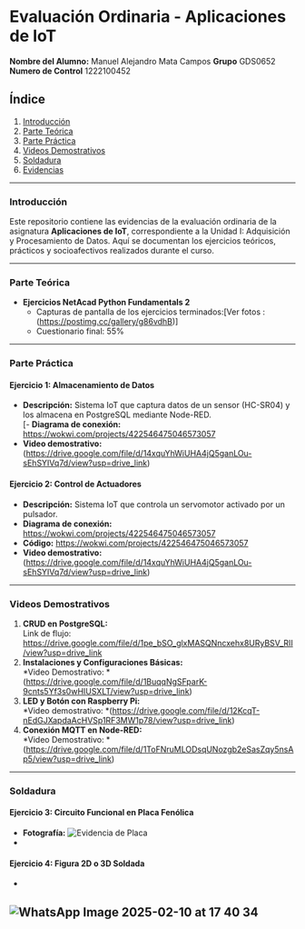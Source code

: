 # Evaluación Ordinaria - Aplicaciones de IoT  
**Nombre del Alumno:** Manuel Alejandro Mata Campos
**Grupo** GDS0652  
**Numero de Control** 1222100452

## Índice  
1. [Introducción](#introducción)  
2. [Parte Teórica](#parte-teórica)  
3. [Parte Práctica](#parte-práctica)  
4. [Videos Demostrativos](#videos-demostrativos)  
5. [Soldadura](#soldadura)  
6. [Evidencias](#evidencias)  

---

### Introducción  
Este repositorio contiene las evidencias de la evaluación ordinaria de la asignatura **Aplicaciones de IoT**, correspondiente a la Unidad I: Adquisición y Procesamiento de Datos. Aquí se documentan los ejercicios teóricos, prácticos y socioafectivos realizados durante el curso.

---

### Parte Teórica  
- **Ejercicios NetAcad Python Fundamentals 2**  
  - Capturas de pantalla de los ejercicios terminados:[Ver fotos : (https://postimg.cc/gallery/g86vdhB)]
  - Cuestionario final: 55% 

---

### Parte Práctica  
#### Ejercicio 1: Almacenamiento de Datos  
- **Descripción:** Sistema IoT que captura datos de un sensor (HC-SR04) y los almacena en PostgreSQL mediante Node-RED.  
[- **Diagrama de conexión:** https://wokwi.com/projects/422546475046573057
- **Video demostrativo:** (https://drive.google.com/file/d/14xquYhWiUHA4jQ5ganLOu-sEhSYIVq7d/view?usp=drive_link) 

#### Ejercicio 2: Control de Actuadores  
- **Descripción:** Sistema IoT que controla un servomotor activado por un pulsador.  
- **Diagrama de conexión:** https://wokwi.com/projects/422546475046573057
- **Código:** https://wokwi.com/projects/422546475046573057
- **Video demostrativo:** (https://drive.google.com/file/d/14xquYhWiUHA4jQ5ganLOu-sEhSYIVq7d/view?usp=drive_link) 

---

### Videos Demostrativos  
1. **CRUD en PostgreSQL:**  
   Link de flujo: https://drive.google.com/file/d/1pe_bSO_glxMASQNncxehx8URyBSV_RII/view?usp=drive_link
3. **Instalaciones y Configuraciones Básicas:**  
   *Video Demostrativo: * (https://drive.google.com/file/d/1BuqqNgSFparK-9cnts5Yf3s0wHIUSXLT/view?usp=drive_link)
4. **LED y Botón con Raspberry Pi:**  
   *Video demostrativo: *(https://drive.google.com/file/d/12KcqT-nEdGJXapdaAcHVSp1RF3MW1p78/view?usp=drive_link)
5. **Conexión MQTT en Node-RED:**  
   *Video Demostrativo: * (https://drive.google.com/file/d/1ToFNruMLODsqUNozgb2eSasZqy5nsAp5/view?usp=drive_link)   

---

### Soldadura  
#### Ejercicio 3: Circuito Funcional en Placa Fenólica  
- **Fotografía:**
  ![Evidencia de Placa](https://github.com/user-attachments/assets/0878b9a9-867d-418d-97c9-7610fe975e93)
- 

#### Ejercicio 4: Figura 2D o 3D Soldada  
-
![WhatsApp Image 2025-02-10 at 17 40 34](https://github.com/user-attachments/assets/c355288a-cd30-4ba2-a9a8-9984559557be)
---
